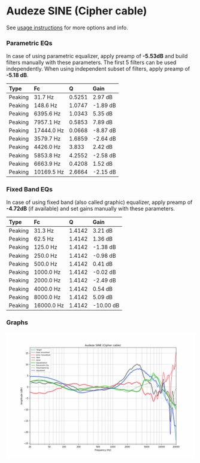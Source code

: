 # Audeze SINE (Cipher cable)
See [usage instructions](https://github.com/jaakkopasanen/AutoEq#usage) for more options and info.

### Parametric EQs
In case of using parametric equalizer, apply preamp of **-5.53dB** and build filters manually
with these parameters. The first 5 filters can be used independently.
When using independent subset of filters, apply preamp of **-5.18 dB**.

| Type    | Fc         |      Q | Gain     |
|:--------|:-----------|:-------|:---------|
| Peaking | 31.7 Hz    | 0.5251 | 2.97 dB  |
| Peaking | 148.6 Hz   | 1.0747 | -1.89 dB |
| Peaking | 6395.6 Hz  | 1.0343 | 5.35 dB  |
| Peaking | 7957.1 Hz  | 0.5853 | 7.89 dB  |
| Peaking | 17444.0 Hz | 0.0668 | -8.87 dB |
| Peaking | 3579.7 Hz  | 1.6859 | -2.64 dB |
| Peaking | 4426.0 Hz  | 3.833  | 2.42 dB  |
| Peaking | 5853.8 Hz  | 4.2552 | -2.58 dB |
| Peaking | 6663.9 Hz  | 0.4208 | 1.52 dB  |
| Peaking | 10169.5 Hz | 2.6664 | -2.15 dB |

### Fixed Band EQs
In case of using fixed band (also called graphic) equalizer, apply preamp of **-4.72dB**
(if available) and set gains manually with these parameters.

| Type    | Fc         |      Q | Gain      |
|:--------|:-----------|:-------|:----------|
| Peaking | 31.3 Hz    | 1.4142 | 3.21 dB   |
| Peaking | 62.5 Hz    | 1.4142 | 1.36 dB   |
| Peaking | 125.0 Hz   | 1.4142 | -1.38 dB  |
| Peaking | 250.0 Hz   | 1.4142 | -0.98 dB  |
| Peaking | 500.0 Hz   | 1.4142 | 0.41 dB   |
| Peaking | 1000.0 Hz  | 1.4142 | -0.02 dB  |
| Peaking | 2000.0 Hz  | 1.4142 | -2.49 dB  |
| Peaking | 4000.0 Hz  | 1.4142 | 0.54 dB   |
| Peaking | 8000.0 Hz  | 1.4142 | 5.09 dB   |
| Peaking | 16000.0 Hz | 1.4142 | -10.00 dB |

### Graphs
![](./Audeze%20SINE%20(Cipher%20cable).png)